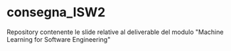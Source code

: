# consegna_ISW2
Repository contenente le slide relative al deliverable del modulo "Machine Learning for Software Engineering"
